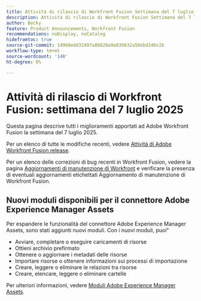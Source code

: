 ```yaml
---
title: Attività di rilascio di Workfront Fusion Settimana del 7 luglio 2025
description: Attività di rilascio di Workfront Fusion Settimana del 7 luglio 2025
author: Becky
feature: Product Announcements, Workfront Fusion
recommendations: noDisplay, noCatalog
hidefromtoc: true
source-git-commit: 14960edd32497a06620a9a039632a58ebd246c2b
workflow-type: tm+mt
source-wordcount: '148'
ht-degree: 0%

---
```


# Attività di rilascio di Workfront Fusion: settimana del 7 luglio 2025

Questa pagina descrive tutti i miglioramenti apportati ad Adobe Workfront Fusion la settimana del 7 luglio 2025.

Per un elenco di tutte le modifiche recenti, vedere [Attività di Adobe Workfront Fusion release](/help/workfront-fusion/fusion-product-releases/fusion-release-activity.md).

Per un elenco delle correzioni di bug recenti in Workfront Fusion, vedere la pagina [Aggiornamenti di manutenzione di Workfront](https://experienceleague.adobe.com/en/docs/workfront-known-issues/releases/current-updates) e verificare la presenza di eventuali aggiornamenti etichettati Aggiornamento di manutenzione di Workfront Fusion.

## Nuovi moduli disponibili per il connettore Adobe Experience Manager Assets

Per espandere le funzionalità del connettore Adobe Experience Manager Assets, sono stati aggiunti nuovi moduli. Con i nuovi moduli, puoi&quot;

* Avviare, completare o eseguire caricamenti di risorse
* Ottieni archivio prefirmato
* Ottenere o aggiornare i metadati delle risorse
* Importare risorse o ottenere informazioni sui processi di importazione
* Creare, leggere o eliminare le relazioni tra risorse
* Creare, elencare, leggere o eliminare cartelle

Per ulteriori informazioni, vedere [Moduli Adobe Experience Manager Assets](/help/workfront-fusion/references/apps-and-modules/adobe-connectors/aem-assets-modules.md).
